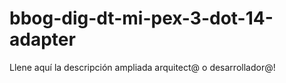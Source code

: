 # bbog-dig-dt-mi-pex-3-dot-14-adapter
Llene aquí la descripción ampliada arquitect@ o desarrollador@!

